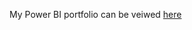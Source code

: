 My Power BI portfolio can be veiwed [here](https://www.novypro.com/profile_projects/brittanyphelps)
